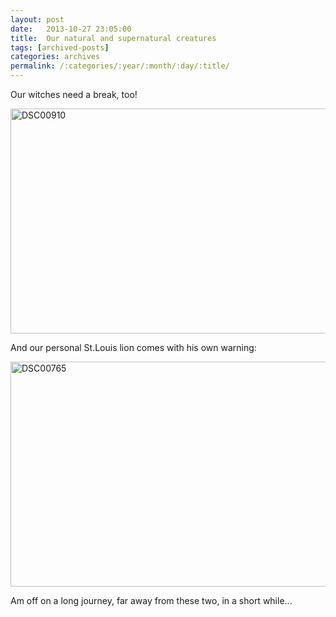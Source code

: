 ```yaml
---
layout: post
date:	2013-10-27 23:05:00
title:  Our natural and supernatural creatures
tags: [archived-posts]
categories: archives
permalink: /:categories/:year/:month/:day/:title/
---
```

Our witches need a break, too!

<a href="http://www.flickr.com/photos/86494503@N00/10517298005/" title="DSC00910 by mohandep, on Flickr"><img src="http://farm3.staticflickr.com/2886/10517298005_90ae2bef35_z.jpg" width="640" height="360" alt="DSC00910"></a>

And our personal St.Louis lion comes with his own warning:


<a href="http://www.flickr.com/photos/86494503@N00/10517389526/" title="DSC00765 by mohandep, on Flickr"><img src="http://farm8.staticflickr.com/7394/10517389526_b6d1c3c517_z.jpg" width="640" height="360" alt="DSC00765"></a>

Am off on a long journey, far away from these two, in a short while...
